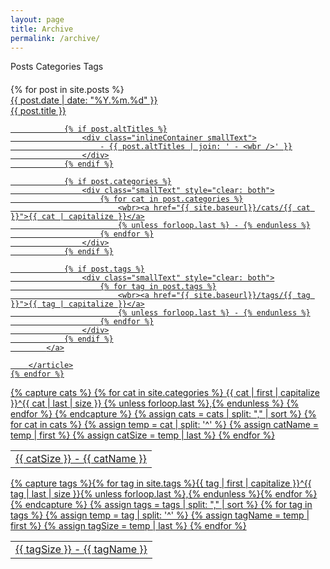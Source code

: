 ```yaml
---
layout: page
title: Archive
permalink: /archive/
---
```


<script type="text/javascript">
	$(function() {
		$(".filterButton").click(function() {
			$(".filterButton").removeClass("active");
			$(".group").removeClass("active");

			var gId = "#" + this.id + "Group";

			$(this).addClass("active");
			$(gId).addClass("active");
		});
	});
</script>

<div class="" style="margin-bottom: 20px">
	<a id="posts" class="hoverLink filterButton active">Posts</a>
	<a id="cats" class="hoverLink filterButton">Categories</a>
	<a id="tags" class="hoverLink filterButton">Tags</a>
</div>

<div class="group active" id="postsGroup">
	{% for post in site.posts %}
		<article class="post">
			<a href="{{ site.baseurl }}{{ post.url }}" class="hoverLink">
				<div class="postDate">{{ post.date | date: "%Y.%m.%d" }}</div>
				<div class="postTitle">{{ post.title }}</div>

				{% if post.altTitles %}
					<div class="inlineContainer smallText">
						- {{ post.altTitles | join: ' - <wbr />' }}
					</div>
				{% endif %}

				{% if post.categories %}
					<div class="smallText" style="clear: both">
						{% for cat in post.categories %}
							<wbr><a href="{{ site.baseurl}}/cats/{{ cat }}">{{ cat | capitalize }}</a>
							{% unless forloop.last %} - {% endunless %}
						{% endfor %}
					</div>
				{% endif %}

				{% if post.tags %}
					<div class="smallText" style="clear: both">
						{% for tag in post.tags %}
							<wbr><a href="{{ site.baseurl}}/tags/{{ tag }}">{{ tag | capitalize }}</a>
							{% unless forloop.last %} - {% endunless %}
						{% endfor %}
					</div>
				{% endif %}
			</a>

		</article>
	{% endfor %}
</div>

<div class="group" id="catsGroup">
	<table>
		{% capture cats %}
			{% for cat in site.categories %}
				{{ cat | first | capitalize }}^{{ cat | last | size }}
				{% unless forloop.last %},{% endunless %}
			{% endfor %}
		{% endcapture %}
		{% assign cats = cats | split: "," | sort %}
		{% for cat in cats %}
			{% assign temp = cat | split: '^' %}
			{% assign catName = temp | first %}
			{% assign catSize = temp | last %}
			<tr class="hoverLink">
				<td><a href="{{ site.baseurl }}/cats/{{ catName }}">{{ catSize }} - {{ catName }}</a></td>
			</tr>
		{% endfor %}
	</table>
</div>

<div class="group" id="tagsGroup">
	<table>
		{% capture tags %}{% for tag in site.tags %}{{ tag | first | capitalize }}^{{ tag | last | size }}{% unless forloop.last %},{% endunless %}{% endfor %}{% endcapture %}
		{% assign tags = tags | split: "," | sort %}
		{% for tag in tags %}
			{% assign temp = tag | split: '^' %}
			{% assign tagName = temp | first %}
			{% assign tagSize = temp | last %}
			<tr class="hoverLink">
				<td><a href="{{ site.baseurl }}/tags/{{ tagName }}">{{ tagSize }} - {{ tagName }}</a></td>
			</tr>
		{% endfor %}
	</table>
</div>